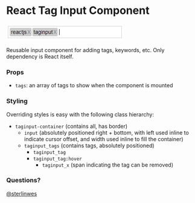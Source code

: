 # React Tag Input Component

![taginput screenshot](https://github.com/sterlingwes/react-taginput/raw/master/example/screenshot.png)

Reusable input component for adding tags, keywords, etc. Only dependency is React itself.

### Props

*   `tags`: an array of tags to show when the component is mounted

### Styling

Overriding styles is easy with the following class hierarchy:

*   `taginput-container` (contains all, has border)
    *   `input` (absolutely positioned right + bottom, with left used inline to indicate cursor offset, and width used inline to fill the container)
    *   `taginput_tags` (contains tags, absolutely positioned)
        *   `taginput_tag`
        *   `taginput_tag:hover`
            *   `taginput_x` (span indicating the tag can be removed)

### Questions?

[@sterlinwes](http://twitter.com/sterlingwes)